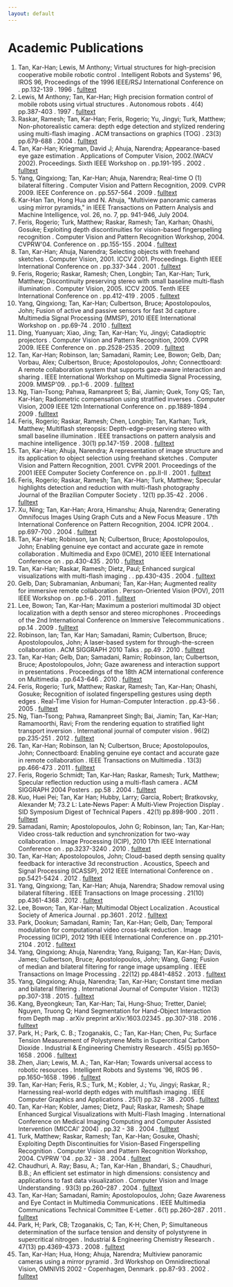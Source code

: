 ```yaml
---
layout: default
---
```


# Academic Publications

1.  Tan, Kar-Han; Lewis, M Anthony;  Virtual structures for high-precision cooperative mobile robotic control . Intelligent Robots and Systems' 96, IROS 96, Proceedings of the 1996 IEEE/RSJ International Conference on .  pp.132-139 . 1996 . [fulltext](/Publications/KarHanTan1996Virtual.pdf)
1.  Lewis, M Anthony; Tan, Kar-Han;  High precision formation control of mobile robots using virtual structures . Autonomous robots . 4(4) pp.387-403 . 1997 . [fulltext](/Publications/KarHanTan1997High.pdf)
1.  Raskar, Ramesh; Tan, Kar-Han; Feris, Rogerio; Yu, Jingyi; Turk, Matthew;  Non-photorealistic camera: depth edge detection and stylized rendering using multi-flash imaging . ACM transactions on graphics (TOG) . 23(3) pp.679-688 . 2004 . [fulltext](/Publications/KarHanTan2004Non-photorealistic.pdf)
1.  Tan, Kar-Han; Kriegman, David J; Ahuja, Narendra;  Appearance-based eye gaze estimation . Applications of Computer Vision, 2002.(WACV 2002). Proceedings. Sixth IEEE Workshop on .  pp.191-195 . 2002 . [fulltext](/Publications/KarHanTan2002Appearance-based.pdf)
1.  Yang, Qingxiong; Tan, Kar-Han; Ahuja, Narendra;  Real-time O (1) bilateral filtering . Computer Vision and Pattern Recognition, 2009. CVPR 2009. IEEE Conference on .  pp.557-564 . 2009 . [fulltext](/Publications/KarHanTan2009Real-time.pdf)
1. Kar-Han Tan, Hong Hua and N. Ahuja, "Multiview panoramic cameras using mirror pyramids," in IEEE Transactions on Pattern Analysis and Machine Intelligence, vol. 26, no. 7, pp. 941-946, July 2004.
1.  Feris, Rogerio; Turk, Matthew; Raskar, Ramesh; Tan, Karhan; Ohashi, Gosuke;  Exploiting depth discontinuities for vision-based fingerspelling recognition . Computer Vision and Pattern Recognition Workshop, 2004. CVPRW'04. Conference on .  pp.155-155 . 2004 . [fulltext](/Publications/KarHanTan2004Exploiting.pdf)
1.  Tan, Kar-Han; Ahuja, Narendra;  Selecting objects with freehand sketches . Computer Vision, 2001. ICCV 2001. Proceedings. Eighth IEEE International Conference on .  pp.337-344 . 2001 . [fulltext](/Publications/KarHanTan2001Selecting.pdf)
1.  Feris, Rogerio; Raskar, Ramesh; Chen, Longbin; Tan, Kar-Han; Turk, Matthew;  Discontinuity preserving stereo with small baseline multi-flash illumination . Computer Vision, 2005. ICCV 2005. Tenth IEEE International Conference on .  pp.412-419 . 2005 . [fulltext](/Publications/KarHanTan2005Discontinuity.pdf)
1.  Yang, Qingxiong; Tan, Kar-Han; Culbertson, Bruce; Apostolopoulos, John;  Fusion of active and passive sensors for fast 3d capture . Multimedia Signal Processing (MMSP), 2010 IEEE International Workshop on .  pp.69-74 . 2010 . [fulltext](/Publications/KarHanTan2010Fusion.pdf)
1.  Ding, Yuanyuan; Xiao, Jing; Tan, Kar-Han; Yu, Jingyi;  Catadioptric projectors . Computer Vision and Pattern Recognition, 2009. CVPR 2009. IEEE Conference on .  pp.2528-2535 . 2009 . [fulltext](/Publications/KarHanTan2009Catadioptric.pdf)
1.  Tan, Kar-Han; Robinson, Ian; Samadani, Ramin; Lee, Bowon; Gelb, Dan; Vorbau, Alex; Culbertson, Bruce; Apostolopoulos, John;  Connectboard: A remote collaboration system that supports gaze-aware interaction and sharing . IEEE International Workshop on Multimedia Signal Processing, 2009. MMSP'09. .  pp.1-6 . 2009 . [fulltext](/Publications/KarHanTan2009Connectboard:.pdf)
1.  Ng, Tian-Tsong; Pahwa, Ramanpreet S; Bai, Jiamin; Quek, Tony QS; Tan, Kar-Han;  Radiometric compensation using stratified inverses . Computer Vision, 2009 IEEE 12th International Conference on .  pp.1889-1894 . 2009 . [fulltext](/Publications/KarHanTan2009Radiometric.pdf)
1.  Feris, Rogerio; Raskar, Ramesh; Chen, Longbin; Tan, Karhan; Turk, Matthew;  Multiflash stereopsis: Depth-edge-preserving stereo with small baseline illumination . IEEE transactions on pattern analysis and machine intelligence . 30(1) pp.147-159 . 2008 . [fulltext](/Publications/KarHanTan2008Multiflash.pdf)
1.  Tan, Kar-Han; Ahuja, Narendra;  A representation of image structure and its application to object selection using freehand sketches . Computer Vision and Pattern Recognition, 2001. CVPR 2001. Proceedings of the 2001 IEEE Computer Society Conference on .  pp.II-II . 2001 . [fulltext](/Publications/KarHanTan2001A.pdf)
1.  Feris, Rogerio; Raskar, Ramesh; Tan, Kar-Han; Turk, Matthew;  Specular highlights detection and reduction with multi-flash photography . Journal of the Brazilian Computer Society . 12(1) pp.35-42 . 2006 . [fulltext](/Publications/KarHanTan2006Specular.pdf)
1.  Xu, Ning; Tan, Kar-Han; Arora, Himanshu; Ahuja, Narendra;  Generating Omnifocus Images Using Graph Cuts and a New Focus Measure . 17th International Conference on Pattern Recognition, 2004. ICPR 2004. .  pp.697-700 . 2004 . [fulltext](/Publications/KarHanTan2004Generating.pdf)
1.  Tan, Kar-Han; Robinson, Ian N; Culbertson, Bruce; Apostolopoulos, John;  Enabling genuine eye contact and accurate gaze in remote collaboration . Multimedia and Expo (ICME), 2010 IEEE International Conference on .  pp.430-435 . 2010 . [fulltext](/Publications/KarHanTan2010Enabling.pdf)
1.  Tan, Kar-Han; Raskar, Ramesh; Dietz, Paul;  Enhanced surgical visualizations with multi-flash imaging .  .  pp.430-435 . 2004 . [fulltext](/Publications/KarHanTan2004Enhanced.pdf)
1.  Gelb, Dan; Subramanian, Anbumani; Tan, Kar-Han;  Augmented reality for immersive remote collaboration . Person-Oriented Vision (POV), 2011 IEEE Workshop on .  pp.1-6 . 2011 . [fulltext](/Publications/KarHanTan2011Augmented.pdf)
1.  Lee, Bowon; Tan, Kar-Han;  Maximum a posteriori multimodal 3D object localization with a depth sensor and stereo microphones . Proceedings of the 2nd International Conference on Immersive Telecommunications .  pp.14 . 2009 . [fulltext](/Publications/KarHanTan2009Maximum.pdf)
1.  Robinson, Ian; Tan, Kar Han; Samadani, Ramin; Culbertson, Bruce; Apostolopoulos, John;  A laser-based system for through-the-screen collaboration . ACM SIGGRAPH 2010 Talks .  pp.49 . 2010 . [fulltext](/Publications/KarHanTan2010A.pdf)
1.  Tan, Kar-Han; Gelb, Dan; Samadani, Ramin; Robinson, Ian; Culbertson, Bruce; Apostolopoulos, John;  Gaze awareness and interaction support in presentations . Proceedings of the 18th ACM international conference on Multimedia .  pp.643-646 . 2010 . [fulltext](/Publications/KarHanTan2010Gaze.pdf)
1.  Feris, Rogerio; Turk, Matthew; Raskar, Ramesh; Tan, Kar-Han; Ohashi, Gosuke;  Recognition of isolated fingerspelling gestures using depth edges . Real-Time Vision for Human-Computer Interaction .  pp.43-56 . 2005 . [fulltext](/Publications/KarHanTan2005Recognition.pdf)
1.  Ng, Tian-Tsong; Pahwa, Ramanpreet Singh; Bai, Jiamin; Tan, Kar-Han; Ramamoorthi, Ravi;  From the rendering equation to stratified light transport inversion . International journal of computer vision . 96(2) pp.235-251 . 2012 . [fulltext](/Publications/KarHanTan2012From.pdf)
1.  Tan, Kar-Han; Robinson, Ian N; Culbertson, Bruce; Apostolopoulos, John;  Connectboard: Enabling genuine eye contact and accurate gaze in remote collaboration . IEEE Transactions on Multimedia . 13(3) pp.466-473 . 2011 . [fulltext](/Publications/KarHanTan2011Connectboard:.pdf)
1.  Feris, Rogerio Schmidt; Tan, Kar-Han; Raskar, Ramesh; Turk, Matthew;  Specular reflection reduction using a multi-flash camera . ACM SIGGRAPH 2004 Posters .  pp.58 . 2004 . [fulltext](/Publications/KarHanTan2004Specular.pdf)
1.  Kuo, Huei Pei; Tan, Kar Han; Hubby, Larry; Garcia, Robert; Bratkovsky, Alexander M;  73.2 L: Late‐News Paper: A Multi‐View Projection Display . SID Symposium Digest of Technical Papers . 42(1) pp.898-900 . 2011 . [fulltext](/Publications/KarHanTan201173.2.pdf)
1.  Samadani, Ramin; Apostolopoulos, John G; Robinson, Ian; Tan, Kar-Han;  Video cross-talk reduction and synchronization for two-way collaboration . Image Processing (ICIP), 2010 17th IEEE International Conference on .  pp.3237-3240 . 2010 . [fulltext](/Publications/KarHanTan2010Video.pdf)
1.  Tan, Kar-Han; Apostolopoulos, John;  Cloud-based depth sensing quality feedback for interactive 3d reconstruction . Acoustics, Speech and Signal Processing (ICASSP), 2012 IEEE International Conference on .  pp.5421-5424 . 2012 . [fulltext](/Publications/KarHanTan2012Cloud-based.pdf)
1.  Yang, Qingxiong; Tan, Kar-Han; Ahuja, Narendra;  Shadow removal using bilateral filtering . IEEE Transactions on Image processing . 21(10) pp.4361-4368 . 2012 . [fulltext](/Publications/KarHanTan2012Shadow.pdf)
1.  Lee, Bowon; Tan, Kar-Han;  Multimodal Object Localization . Acoustical Society of America Journal .  pp.3601 . 2012 . [fulltext](/Publications/KarHanTan2012Multimodal.pdf)
1.  Park, Dookun; Samadani, Ramin; Tan, Kar-Han; Gelb, Dan;  Temporal modulation for computational video cross-talk reduction . Image Processing (ICIP), 2012 19th IEEE International Conference on .  pp.2101-2104 . 2012 . [fulltext](/Publications/KarHanTan2012Temporal.pdf)
1.  Yang, Qingxiong; Ahuja, Narendra; Yang, Ruigang; Tan, Kar-Han; Davis, James; Culbertson, Bruce; Apostolopoulos, John; Wang, Gang;  Fusion of median and bilateral filtering for range image upsampling . IEEE Transactions on Image Processing . 22(12) pp.4841-4852 . 2013 . [fulltext](/Publications/KarHanTan2013Fusion.pdf)
1.  Yang, Qingxiong; Ahuja, Narendra; Tan, Kar-Han;  Constant time median and bilateral filtering . International Journal of Computer Vision . 112(3) pp.307-318 . 2015 . [fulltext](/Publications/KarHanTan2015Constant.pdf)
1.  Kang, Byeongkeun; Tan, Kar-Han; Tai, Hung-Shuo; Tretter, Daniel; Nguyen, Truong Q;  Hand Segmentation for Hand-Object Interaction from Depth map . arXiv preprint arXiv:1603.02345 .  pp.307-318 . 2016 . [fulltext](/Publications/KarHanTan2016Hand.pdf)
1.  Park, H.; Park, C. B.; Tzoganakis, C.; Tan, Kar-Han; Chen, Pu;  Surface Tension Measurement of Polystyrene Melts in Supercritical Carbon Dioxide . Industrial & Engineering Chemistry Research . 45(5) pp.1650–1658 . 2006 . [fulltext](/Publications/KarHanTan2006Surface.pdf)
1.  Zhen, Jian; Lewis, M. A.; Tan, Kar-Han;  Towards universal access to robotic resources . Intelligent Robots and Systems '96, IROS 96 .  pp.1650–1658 . 1996 . [fulltext](/Publications/KarHanTan1996Towards.pdf)
1.  Tan, Kar-Han; Feris, R.S.; Turk, M.; Kobler, J.; Yu, Jingyi; Raskar, R.;  Harnessing real-world depth edges with multiflash imaging . IEEE Computer Graphics and Applications . 25(1) pp.32 - 38 . 2005 . [fulltext](/Publications/KarHanTan2005Harnessing.pdf)
1.  Tan, Kar-Han; Kobler, James; Dietz, Paul; Raskar, Ramesh;  Shape Enhanced Surgical Visualizations with Multi-Flash Imaging . International Conference on Medical Imaging Computing and Computer Assisted Intervention (MICCAI' 2004) .  pp.32 - 38 . 2004 . [fulltext](/Publications/KarHanTan2004Shape.pdf)
1.  Turk, Matthew; Raskar, Ramesh; Tan, Kar-Han; Gosuke, Ohashi;  Exploiting Depth Discontinuities for Vision-Based Fingerspelling Recognition . Computer Vision and Pattern Recognition Workshop, 2004. CVPRW '04 .  pp.32 - 38 . 2004 . [fulltext](/Publications/KarHanTan2004Exploiting.pdf)
1.  Chaudhuri, A. Ray; Basu, A.; Tan, Kar-Han , Bhandari, S.; Chaudhuri, B.B.;  An efficient set estimator in high dimensions: consistency and applications to fast data visualization . Computer Vision and Image Understanding . 93(3) pp.260–287 . 2004 . [fulltext](/Publications/KarHanTan2004An.pdf)
1.  Tan, Kar-Han; Samadani, Ramin; Apostolopoulos, John;  Gaze Awareness and Eye Contact in Multimedia Communications . IEEE Multimedia Communications Technical Committee E-Letter . 6(1) pp.260–287 . 2011 . [fulltext](/Publications/KarHanTan2011Gaze.pdf)
1.  Park, H; Park, CB; Tzoganakis, C; Tan, K-H; Chen, P;  Simultaneous determination of the surface tension and density of polystyrene in supercritical nitrogen . Industrial & Engineering Chemistry Research . 47(13) pp.4369-4373 . 2008 . [fulltext](/Publications/KarHanTan2008Simultaneous.pdf)
1.  Tan, Kar-Han; Hua, Hong; Ahuja, Narendra;  Multiview panoramic cameras using a mirror pyramid . 3rd Workshop on Omnidirectional Vision, OMNIVIS 2002 - Copenhagen, Denmark .  pp.87-93 . 2002 . [fulltext](/Publications/KarHanTan2002Multiview.pdf)

